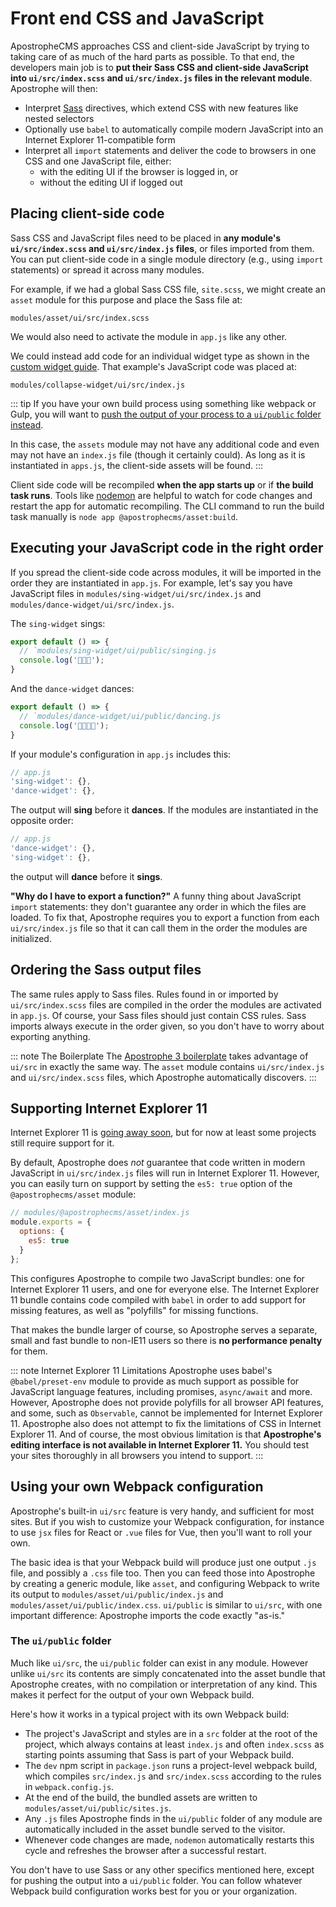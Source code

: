 # Front end CSS and JavaScript

ApostropheCMS approaches CSS and client-side JavaScript by trying to taking care of as much of the hard parts as possible. To that end, the developers main job is to **put their Sass CSS and client-side JavaScript into `ui/src/index.scss` and `ui/src/index.js` files in the relevant module**. Apostrophe will then:
  - Interpret [Sass](https://sass-lang.com/guide) directives, which extend CSS with new features like nested selectors
  - Optionally use `babel` to automatically compile modern JavaScript into an Internet Explorer 11-compatible form
  - Interpret all `import` statements and deliver the code to browsers in one CSS and one JavaScript file, either:
    - with the editing UI if the browser is logged in, or
    - without the editing UI if logged out

## Placing client-side code

Sass CSS and JavaScript files need to be placed in **any module's `ui/src/index.scss` and `ui/src/index.js` files**, or files imported from them. You can put client-side code in a single module directory (e.g., using `import` statements) or spread it across many modules.

For example, if we had a global Sass CSS file, `site.scss`, we might create an `asset` module for this purpose and place the Sass file at:

```
modules/asset/ui/src/index.scss
```

We would also need to activate the module in `app.js` like any other.

We could instead add code for an individual widget type as shown in the [custom widget guide](/guide/custom-widgets.md#client-side-javascript-for-widgets). That example's JavaScript code was placed at:

```
modules/collapse-widget/ui/src/index.js
```

::: tip
If you have your own build process using something like webpack or Gulp, you will want to [push the output of your process to a `ui/public` folder instead](#using-your-own-webpack-configuration).

In this case, the `assets` module may not have any additional code and even may not have an `index.js` file (though it certainly could). As long as it is instantiated in `apps.js`, the client-side assets will be found.
:::

Client side code will be recompiled **when the app starts up** or if **the build task runs**. Tools like [nodemon](https://www.npmjs.com/package/nodemon) are helpful to watch for code changes and restart the app for automatic recompiling. The CLI command to run the build task manually is `node app @apostrophecms/asset:build`.

## Executing your JavaScript code in the right order

If you spread the client-side code across modules, it will be imported in the order they are instantiated in `app.js`. For example, let's say you have JavaScript files in `modules/sing-widget/ui/src/index.js` and `modules/dance-widget/ui/src/index.js`.

The `sing-widget` sings:

```javascript
export default () => {
  // `modules/sing-widget/ui/public/singing.js
  console.log('🧑‍🎤🎶');
}
```

And the `dance-widget` dances:

```javascript
export default () => {
  // `modules/dance-widget/ui/public/dancing.js
  console.log('🕺🏻💃🏽');
}
```

If your module's configuration in `app.js` includes this:

```javascript
// app.js
'sing-widget': {},
'dance-widget': {},
```

The output will **sing** before it **dances**. If the modules are instantiated in the opposite order:

```javascript
// app.js
'dance-widget': {},
'sing-widget': {},
```

the output will **dance** before it **sings**.

**"Why do I have to export a function?"** A funny thing about JavaScript `import` statements: they don't guarantee any order in which the files are loaded. To fix that, Apostrophe requires you to export a function from each `ui/src/index.js` file so that it can call them in the order the modules are initialized.

## Ordering the Sass output files

The same rules apply to Sass files. Rules found in or imported by `ui/src/index.scss` files are compiled in the order the modules are activated in `app.js`. Of course, your Sass files should just contain CSS rules. Sass imports always execute in the order given, so you don't have to worry about exporting anything.

::: note The Boilerplate
The [Apostrophe 3 boilerplate](https://github.com/apostrophecms/a3-boilerplate/) takes advantage of `ui/src` in exactly the same way. The `asset` module contains `ui/src/index.js` and `ui/src/index.scss` files, which Apostrophe automatically discovers.
:::

## Supporting Internet Explorer 11

Internet Explorer 11 is [going away soon](https://blogs.windows.com/windowsexperience/2021/05/19/the-future-of-internet-explorer-on-windows-10-is-in-microsoft-edge/#:~:text=With%20Microsoft%20Edge%20capable%20of,certain%20versions%20of%20Windows%2010.), but for now at least some projects still require support for it.

By default, Apostrophe does *not* guarantee that code written in modern JavaScript in `ui/src/index.js` files will run in Internet Explorer 11. However, you can easily turn on support by setting the `es5: true` option of the `@apostrophecms/asset` module:

```js
// modules/@apostrophecms/asset/index.js
module.exports = {
  options: {
    es5: true
  }
};
```

This configures Apostrophe to compile two JavaScript bundles: one for Internet Explorer 11 users, and one for everyone else. The Internet Explorer 11 bundle contains code compiled with `babel` in order to add support for missing features, as well as "polyfills" for missing functions.

That makes the bundle larger of course, so Apostrophe serves a separate, small and fast bundle to non-IE11 users so there is **no performance penalty** for them.

::: note Internet Explorer 11 Limitations
Apostrophe uses babel's `@babel/preset-env` module to provide as much support as possible for JavaScript language features, including promises, `async/await` and more. However, Apostrophe does not provide polyfills for all browser API features, and some, such as `Observable`, cannot be implemented for Internet Explorer 11. Apostrophe also does not attempt to fix the limitations of CSS in Internet Explorer 11. And of course, the most obvious limitation is that **Apostrophe's editing interface is not available in Internet Explorer 11.** You should test your sites thoroughly in all browsers you intend to support.
:::

## Using your own Webpack configuration

Apostrophe's built-in `ui/src` feature is very handy, and sufficient for most sites. But if you wish to customize your Webpack configuration, for instance to use `jsx` files for React or `.vue` files for Vue, then you'll want to roll your own.

The basic idea is that your Webpack build will produce just one output `.js` file, and possibly a `.css` file too. Then you can feed those into Apostrophe by creating a generic module, like `asset`, and configuring Webpack to write its output to `modules/asset/ui/public/index.js` and `modules/asset/ui/public/index.css`. `ui/public` is similar to `ui/src`, with one important difference: Apostrophe imports the code exactly "as-is."

### The `ui/public` folder

Much like `ui/src`, the `ui/public` folder can exist in any module. However unlike `ui/src` its contents are simply concatenated into the asset bundle that Apostrophe creates, with no compilation or interpretation of any kind. This makes it perfect for the output of your own Webpack build.

Here's how it works in a typical project with its own Webpack build:

- The project's JavaScript and styles are in a `src` folder at the root of the project, which always contains at least `index.js` and often `index.scss` as starting points assuming that Sass is part of your Webpack build.
- The `dev` npm script in `package.json` runs a project-level webpack build, which compiles `src/index.js` and `src/index.scss` according to the rules in `webpack.config.js`.
- At the end of the build, the bundled assets are written to `modules/asset/ui/public/sites.js`.
- Any `.js` files Apostrophe finds in the `ui/public` folder of any module are automatically included in the asset bundle served to the visitor.
- Whenever code changes are made, `nodemon` automatically restarts this cycle and refreshes the browser after a successful restart.

You don't have to use Sass or any other specifics mentioned here, except for pushing the output into a `ui/public` folder. You can follow whatever Webpack build configuration works best for you or your organization.
